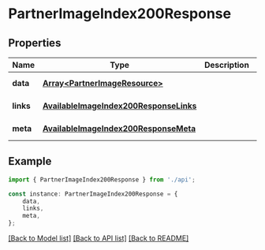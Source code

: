 # PartnerImageIndex200Response


## Properties

Name | Type | Description | Notes
------------ | ------------- | ------------- | -------------
**data** | [**Array&lt;PartnerImageResource&gt;**](PartnerImageResource.md) |  | [default to undefined]
**links** | [**AvailableImageIndex200ResponseLinks**](AvailableImageIndex200ResponseLinks.md) |  | [default to undefined]
**meta** | [**AvailableImageIndex200ResponseMeta**](AvailableImageIndex200ResponseMeta.md) |  | [default to undefined]

## Example

```typescript
import { PartnerImageIndex200Response } from './api';

const instance: PartnerImageIndex200Response = {
    data,
    links,
    meta,
};
```

[[Back to Model list]](../README.md#documentation-for-models) [[Back to API list]](../README.md#documentation-for-api-endpoints) [[Back to README]](../README.md)
